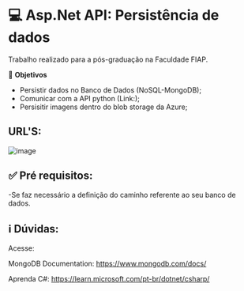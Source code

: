 <h1>💻 Asp.Net API: Persistência de dados </h1>
Trabalho realizado para a pós-graduação na Faculdade FIAP.



🔸 <b>Objetivos</b>
- Persistir dados no Banco de Dados (NoSQL-MongoDB);
- Comunicar com a API python (Link:);
- Persisitir imagens dentro do blob storage da Azure;
<h2><b>URL'S:</b></h2>

![image](https://github.com/pedborges/ComplaintsApi/assets/110577886/0f79857a-ee97-4194-a811-fd4d7c140140)

## ✅ Pré requisitos:
-Se faz necessário a definição do caminho referente ao seu banco de dados.



## ℹ️ Dúvidas:
Acesse:

MongoDB Documentation:
https://www.mongodb.com/docs/

Aprenda C#:
https://learn.microsoft.com/pt-br/dotnet/csharp/



